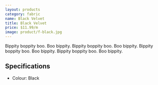 ```yaml
---
layout: products
category: fabric
name: Black Velvet
title: Black Velvet
price: $11.99/m
image: product/f-black.jpg
---
```


Bippity boppity boo. Boo bippity. Bippity boppity boo. Boo bippity. Bippity boppity boo. Boo bippity. Bippity boppity boo. Boo bippity.

## Specifications

- Colour: Black